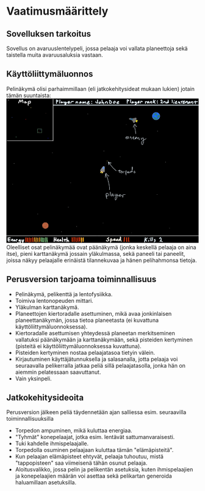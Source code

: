 # Vaatimusmäärittely

## Sovelluksen tarkoitus

Sovellus on avaruuslentelypeli, jossa pelaaja voi vallata planeettoja sekä taistella muita avaruusaluksia vastaan.

## Käyttöliittymäluonnos

Pelinäkymä olisi parhaimmillaan (eli jatkokehitysideat mukaan lukien) jotain tämän suuntaista:
<img src="https://github.com/Jakoviz/ot-harjoitustyo/blob/master/dokumentaatio/Pelinakyma.jpg">
Oleelliset osat pelinäkymää ovat päänäkymä (jonka keskellä pelaaja on aina itse), pieni karttanäkymä jossain yläkulmassa, sekä paneeli tai paneelit, joissa näkyy pelaajalle erinäistä tilannekuvaa ja hänen pelihahmonsa tietoja.

## Perusversion tarjoama toiminnallisuus
- Pelinäkymä, pelikenttä ja lentofysiikka.
- Toimiva lentonopeuden mittari.
- Yläkulman karttanäkymä.
- Planeettojen kiertoradalle asettuminen, mikä avaa jonkinlaisen planeettanäkymän, jossa tietoa planeetasta (ei kuvattuna käyttöliittymäluonnoksessa).
- Kiertoradalle asettumisen yhteydessä planeetan merkitseminen vallatuksi päänäkymään ja karttanäkymään, sekä pisteiden kertyminen (pisteitä ei käyttöliittymäluonnoksessa kuvattuna).
- Pisteiden kertyminen nostaa pelaajatasoa tietyin välein.
- Kirjautuminen käyttäjätunnuksella ja salasanalla, jotta pelaaja voi seuraavalla pelikerralla jatkaa peliä sillä pelaajatasolla, jonka hän on aiemmin pelatessaan saavuttanut.
- Vain yksinpeli.

## Jatkokehitysideoita

Perusversion jälkeen peliä täydennetään ajan salliessa esim. seuraavilla toiminnallisuuksilla
- Torpedon ampuminen, mikä kuluttaa energiaa.
- "Tyhmät" konepelaajat, jotka esim. lentävät sattumanvaraisesti. 
- Tuki kahdelle ihmispelaajalle. 
- Torpedolla osuminen pelaajaan kuluttaa tämän "elämäpisteitä".
- Kun pelaajan elämäpisteet ehtyvät, pelaaja tuhoutuu, mistä "tappopisteen" saa viimeisenä tähän osunut pelaaja.
- Aloitusvalikko, jossa pelin ja pelikentän asetuksia, kuten ihmispelaajien ja konepelaajien määrän voi asettaa sekä pelikartan generoida haluamillaan asetuksilla.
